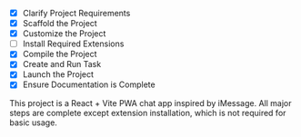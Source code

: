 - [x] Clarify Project Requirements
- [x] Scaffold the Project
- [x] Customize the Project
- [ ] Install Required Extensions
- [x] Compile the Project
- [x] Create and Run Task
- [x] Launch the Project
- [x] Ensure Documentation is Complete

This project is a React + Vite PWA chat app inspired by iMessage. All major steps are complete except extension installation, which is not required for basic usage.
